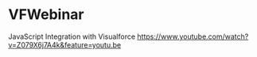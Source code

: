 VFWebinar
=========
JavaScript Integration with Visualforce
https://www.youtube.com/watch?v=Z079X6j7A4k&feature=youtu.be
